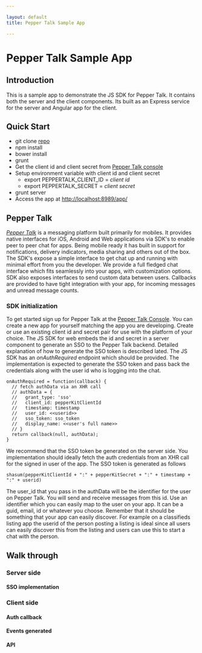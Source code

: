 ```yaml
---

layout: default
title: Pepper Talk Sample App

---
```

# Pepper Talk Sample App

## Introduction
This is a sample app to demonstrate the JS SDK for Pepper Talk. It contains both the server and the client components. Its built as an Express service for the server and Angular app for the client.

## Quick Start
* git clone [repo](https://github.com/Espreccino/PepperTalkWebSDKExample.git)
* npm install
* bower install
* grunt
* Get the client id and client secret from [Pepper Talk console](https://console.getpeppertalk.com/)
* Setup environment variable with client id and client secret
  * export PEPPERTALK_CLIENT_ID = *client id*
  * export PEPPERTALK_SECRET = *client secret*
* grunt server
* Access the app at [http://localhost:8989/app/](http://localhost:8989/app/)

## Pepper Talk 
[*Pepper Talk*](http://getpeppertalk.com/) is a messaging platform built primarily for mobiles. It provides native interfaces for iOS, Android and Web applications via SDK's to enable peer to peer chat for apps. Being mobile ready it has built in support for notifications, delivery indicators, media sharing and others out of the box. The SDK's expose a simple interface to get chat up and running with minimal effort from you the developer. We provide a full fledged chat interface which fits seamlessly into your apps, with customization options. SDK also exposes interfaces to send custom data between users. Callbacks are provided to have tight integration with your app, for incoming messages and unread message counts.

### SDK initialization
To get started sign up for Pepper Talk at the [Pepper Talk Console](https://console.getpeppertalk.com/). You can create a new app for yourself matching the app you are developing. Create or use an existing client id and secret pair for use with the platform of your choice. The JS SDK for web embeds the id and secret in a server component to generate an SSO to the Pepper Talk backend. Detailed explanation of how to generate the SSO token is described lated. The JS SDK has an *onAuthRequired* endpoint which should be provided. The implementation is expected to generate the SSO token and pass back the credentials along with the user id who is logging into the chat. 

    onAuthRequired = function(callback) {
      // fetch authData via an XHR call
      // authData = {
      //   grant_type: 'sso'
      //   client_id: pepperKitClientId
      //   timestamp: timestamp
      //   user_id: <<userid>>
      //   sso_token: sso_token
      //   display_name: <<user's full name>>
      // }
      return callback(null, authData);
    }

We recommend that the SSO token be generated on the server side. You implementation should ideally fetch the auth credentials from an XHR call for the signed in user of the app. The SSO token is generated as follows

    shasum(pepperKitClientId + ":" + pepperKitSecret + ":" + timestamp + ":" + userid)

The user\_id that you pass in the authData will be the identifier for the user on Pepper Talk. You will send and receive messages from this id. Use an identifier which you can easily map to the user on your app. It can be a guid, email, id or whatever you choose. Remember that it should be something that your app can easily discover. For example on a classifieds listing app the userid of the person posting a listing is ideal since all users can easily discover this from the listing and users can use this to start a chat with the person. 


## Walk through
### Server side
#### SSO implementation

### Client side
#### Auth callback
#### Events generated
#### API 
